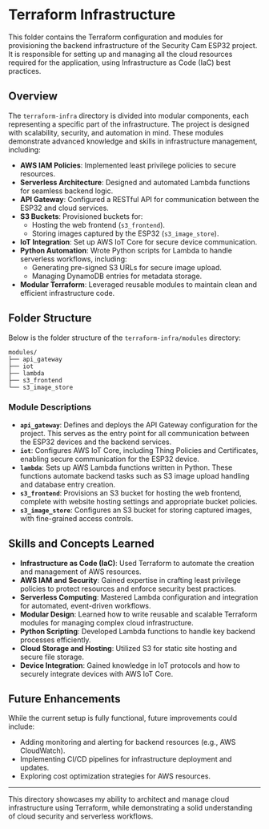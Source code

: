 # Terraform Infrastructure

This folder contains the Terraform configuration and modules for provisioning the backend infrastructure of the Security Cam ESP32 project. It is responsible for setting up and managing all the cloud resources required for the application, using Infrastructure as Code (IaC) best practices.

## Overview

The `terraform-infra` directory is divided into modular components, each representing a specific part of the infrastructure. The project is designed with scalability, security, and automation in mind. These modules demonstrate advanced knowledge and skills in infrastructure management, including:

- **AWS IAM Policies**: Implemented least privilege policies to secure resources.
- **Serverless Architecture**: Designed and automated Lambda functions for seamless backend logic.
- **API Gateway**: Configured a RESTful API for communication between the ESP32 and cloud services.
- **S3 Buckets**: Provisioned buckets for:
  - Hosting the web frontend (`s3_frontend`).
  - Storing images captured by the ESP32 (`s3_image_store`).
- **IoT Integration**: Set up AWS IoT Core for secure device communication.
- **Python Automation**: Wrote Python scripts for Lambda to handle serverless workflows, including:
  - Generating pre-signed S3 URLs for secure image upload.
  - Managing DynamoDB entries for metadata storage.
- **Modular Terraform**: Leveraged reusable modules to maintain clean and efficient infrastructure code.

## Folder Structure

Below is the folder structure of the `terraform-infra/modules` directory:

```
modules/
├── api_gateway
├── iot
├── lambda
├── s3_frontend
└── s3_image_store
```

### Module Descriptions

- **`api_gateway`**: Defines and deploys the API Gateway configuration for the project. This serves as the entry point for all communication between the ESP32 devices and the backend services.
- **`iot`**: Configures AWS IoT Core, including Thing Policies and Certificates, enabling secure communication for the ESP32 device.
- **`lambda`**: Sets up AWS Lambda functions written in Python. These functions automate backend tasks such as S3 image upload handling and database entry creation.
- **`s3_frontend`**: Provisions an S3 bucket for hosting the web frontend, complete with website hosting settings and appropriate bucket policies.
- **`s3_image_store`**: Configures an S3 bucket for storing captured images, with fine-grained access controls.

## Skills and Concepts Learned

- **Infrastructure as Code (IaC)**: Used Terraform to automate the creation and management of AWS resources.
- **AWS IAM and Security**: Gained expertise in crafting least privilege policies to protect resources and enforce security best practices.
- **Serverless Computing**: Mastered Lambda configuration and integration for automated, event-driven workflows.
- **Modular Design**: Learned how to write reusable and scalable Terraform modules for managing complex cloud infrastructure.
- **Python Scripting**: Developed Lambda functions to handle key backend processes efficiently.
- **Cloud Storage and Hosting**: Utilized S3 for static site hosting and secure file storage.
- **Device Integration**: Gained knowledge in IoT protocols and how to securely integrate devices with AWS IoT Core.

## Future Enhancements

While the current setup is fully functional, future improvements could include:

- Adding monitoring and alerting for backend resources (e.g., AWS CloudWatch).
- Implementing CI/CD pipelines for infrastructure deployment and updates.
- Exploring cost optimization strategies for AWS resources.

---

This directory showcases my ability to architect and manage cloud infrastructure using Terraform, while demonstrating a solid understanding of cloud security and serverless workflows.
